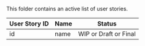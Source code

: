 This folder contains an active list of user stories.

| User Story ID | Name | Status |
|---------------|------|--------|
| id            | name | WIP or Draft or Final |
